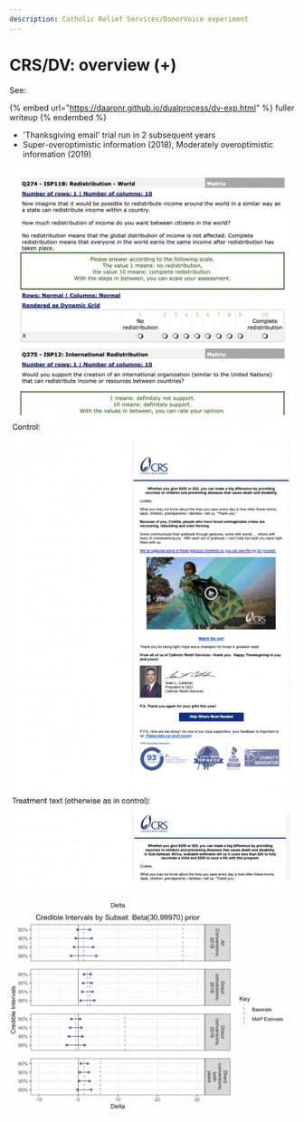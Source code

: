 ```yaml
---
description: Catholic Relief Services/DonorVoice experiment
---
```


# CRS/DV: overview (+)

See:

{% embed url="https://daaronr.github.io/dualprocess/dv-exp.html" %}
fuller writeup
{% endembed %}

* 'Thanksgiving email' trial run in 2 subsequent years
* Super-overoptimistic information (2018), Moderately overoptimistic information (2019)

![](<../../.gitbook/assets/image (3) (1).png>) ![](<../../.gitbook/assets/image (18) (1) (1) (1).png>)

![Bayesian Credible intervals for 'impact of impact information' on probability of donating](<../../.gitbook/assets/image (16) (1).png>)
